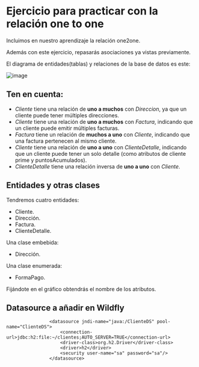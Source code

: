 # Ejercicio para practicar con la relación one to one

Incluimos en nuestro aprendizaje la relación one2one.

Además con este ejercicio, repasarás asociaciones ya vistas previamente.

El diagrama de entidades(tablas) y relaciones de la base de datos es este:

![image](https://github.com/user-attachments/assets/676105b1-1c71-4024-a6a3-6a2f59223de2)


## Ten en cuenta:

- *Cliente* tiene una relación de **uno a muchos** con *Direccion*, ya que un cliente puede tener múltiples direcciones.
- *Cliente* tiene una relación de **uno a muchos** con *Factura*, indicando que un cliente puede emitir múltiples facturas.
- *Factura* tiene un relación de **muchos a uno** con *Cliente*, indicando que una factura pertenecen al mismo cliente.
- *Cliente* tiene una relación de **uno a uno** con *ClienteDetalle*, indicando que un cliente puede tener un solo detalle (como atributos de cliente prime y puntosAcumulados).
- *ClienteDetalle* tiene una relación inversa de **uno a uno** con *Cliente*.


## Entidades y otras clases

Tendremos cuatro entidades:

- Cliente.
- Dirección.
- Factura.
- ClienteDetalle.

Una clase embebida:
- Dirección.

Una clase enumerada:
- FormaPago.

Fijándote en el gráfico obtendrás el nombre de los atributos.

## Datasource a añadir en Wildfly

```
                <datasource jndi-name="java:/ClienteDS" pool-name="ClienteDS">
                    <connection-url>jdbc:h2:file:~/clientes;AUTO_SERVER=TRUE</connection-url>
                    <driver-class>org.h2.Driver</driver-class>
                    <driver>h2</driver>
                    <security user-name="sa" password="sa"/>
                </datasource>

```


  
